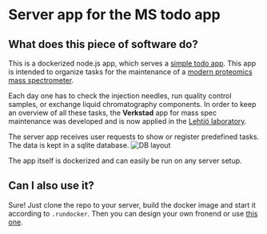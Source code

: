 # Server app for the MS todo app

## What does this piece of software do?

This is a dockerized node.js app, which serves a
[simple todo app](https://github.com/mtstahl/client_mstodos). This app
is intended to organize tasks for the maintenance of a
[modern proteomics mass spectrometer](https://en.wikipedia.org/wiki/Mass_spectrometry).

Each day one has to check the injection needles, run quality control
samples, or exchange liquid chromatography components. In order to keep
an overview of all these tasks, the **Verkstad** app for mass spec
maintenance was developed and is now applied in the [Lehtiö laboratory](http://lehtiolab.se).

The server app receives user requests to show or register predefined tasks.
The data is kept in a sqlite database.
![DB layout](https://raw.githubusercontent.com/mtstahl/server_mstodos/master/db_layout.png)

The app itself is dockerized and can easily be run on any server setup.

## Can I also use it?
Sure! Just clone the repo to your server, build the docker image and start it
according to `.rundocker`. Then you can design your own fronend or use
[this one](https://github.com/mtstahl/client_mstodos).
